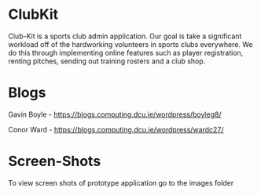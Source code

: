 # ClubKit

Club-Kit is a sports club admin application. Our goal is take a significant workload off of the hardworking volunteers in sports clubs everywhere. We do this through implementing online features such as player registration, renting pitches, sending out training rosters and a club shop.


# Blogs
Gavin Boyle - https://blogs.computing.dcu.ie/wordpress/boyleg8/  

Conor Ward - https://blogs.computing.dcu.ie/wordpress/wardc27/

# Screen-Shots
To view screen shots of prototype application go to the images folder

